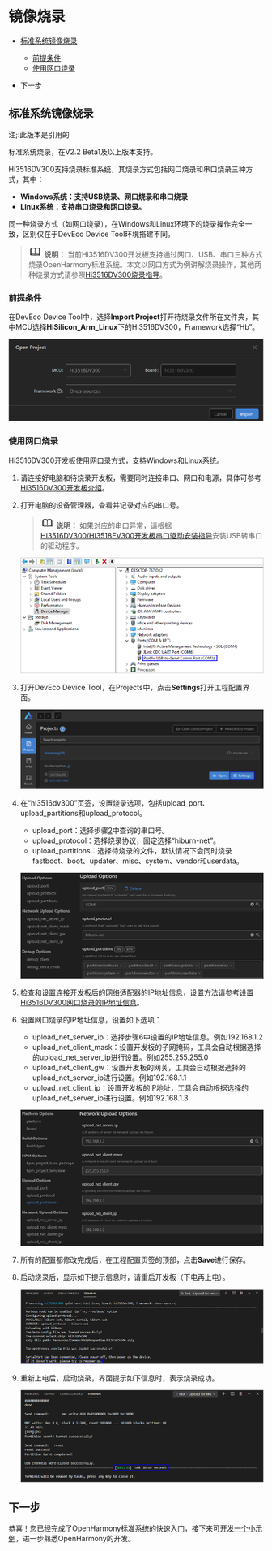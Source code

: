 # 镜像烧录<a name="ZH-CN_TOPIC_0000001119964704"></a>

-   [标准系统镜像烧录](#section105761398576)
    -   [前提条件](#section1458192114718)
    -   [使用网口烧录](#section13755191035815)

-   [下一步](#section5600113114323)

## 标准系统镜像烧录<a name="section105761398576"></a>

注;:此版本是引用的

标准系统烧录，在V2.2 Beta1及以上版本支持。

Hi3516DV300支持烧录标准系统，其烧录方式包括网口烧录和串口烧录三种方式，其中：

-   **Windows系统：支持USB烧录、网口烧录和串口烧录**
-   **Linux系统：支持串口烧录和网口烧录。**

同一种烧录方式（如网口烧录），在Windows和Linux环境下的烧录操作完全一致，区别仅在于DevEco Device Tool环境搭建不同。

>![](../public_sys-resources/icon-note.gif) **说明：** 
>当前Hi3516DV300开发板支持通过网口、USB、串口三种方式烧录OpenHarmony标准系统。本文以网口方式为例讲解烧录操作，其他两种烧录方式请参照[Hi3516DV300烧录指导](https://device.harmonyos.com/cn/docs/ide/user-guides/hi3516_upload-0000001052148681)。

### 前提条件<a name="section1458192114718"></a>

在DevEco Device Tool中，选择**Import Project**打开待烧录文件所在文件夹，其中MCU选择**HiSilicon\_Arm\_Linux**下的Hi3516DV300，Framework选择“Hb”。

![](figure/zh-cn_image_0000001141572584.png)

### 使用网口烧录<a name="section13755191035815"></a>

Hi3516DV300开发板使用网口录方式，支持Windows和Linux系统。

1.  请连接好电脑和待烧录开发板，需要同时连接串口、网口和电源，具体可参考[Hi3516DV300开发板介绍](https://device.harmonyos.com/cn/docs/start/introduce/quickstart-lite-introduction-hi3516-0000001152041033)。
2.  <a name="zh-cn_topic_0000001056443961_li1050616379507"></a>打开电脑的设备管理器，查看并记录对应的串口号。

    >![](../public_sys-resources/icon-note.gif) **说明：** 
    >如果对应的串口异常，请根据[Hi3516DV300/Hi3518EV300开发板串口驱动安装指导](https://device.harmonyos.com/cn/docs/ide/user-guides/hi3516_hi3518-drivers-0000001050743695)安装USB转串口的驱动程序。

    ![](figure/zh-cn_image_0000001114129428.png)

3.  打开DevEco Device Tool，在Projects中，点击**Settings**打开工程配置界面。

    ![](figure/2021-01-27_170334-17.png)

4.  在“hi3516dv300”页签，设置烧录选项，包括upload\_port、upload\_partitions和upload\_protocol。

    -   upload\_port：选择步骤[2](#zh-cn_topic_0000001056443961_li1050616379507)中查询的串口号。
    -   upload\_protocol：选择烧录协议，固定选择“hiburn-net”。
    -   upload\_partitions：选择待烧录的文件，默认情况下会同时烧录fastboot、boot、updater、misc、system、vendor和userdata。

    ![](figure/zh-cn_image_0000001117621400.png)

5.  检查和设置连接开发板后的网络适配器的IP地址信息，设置方法请参考[设置Hi3516DV300网口烧录的IP地址信息](https://device.harmonyos.com/cn/docs/ide/user-guides/set_ipaddress-0000001141825075)。
6.  设置网口烧录的IP地址信息，设置如下选项：

    -   upload\_net\_server\_ip：选择步骤6中设置的IP地址信息。例如192.168.1.2
    -   upload\_net\_client\_mask：设置开发板的子网掩码，工具会自动根据选择的upload\_net\_server\_ip进行设置。例如255.255.255.0
    -   upload\_net\_client\_gw：设置开发板的网关，工具会自动根据选择的upload\_net\_server\_ip进行设置。例如192.168.1.1
    -   upload\_net\_client\_ip：设置开发板的IP地址，工具会自动根据选择的upload\_net\_server\_ip进行设置。例如192.168.1.3

    ![](figure/zh-cn_image_0000001117463460.png)

7.  所有的配置都修改完成后，在工程配置页签的顶部，点击**Save**进行保存。
8.  启动烧录后，显示如下提示信息时，请重启开发板（下电再上电）。

    ![](figure/zh-cn_image_0000001114129432.png)

9.  重新上电后，启动烧录，界面提示如下信息时，表示烧录成功。

    ![](figure/zh-cn_image_0000001113969542.png)


## 下一步<a name="section5600113114323"></a>

恭喜！您已经完成了OpenHarmony标准系统的快速入门，接下来可[开发一个小示例](../guide/device-clock-guide.md)，进一步熟悉OpenHarmony的开发。

